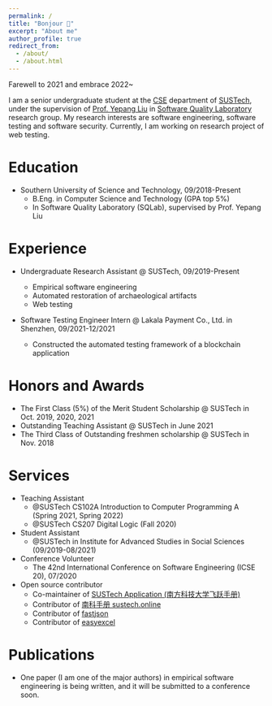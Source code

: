 ```yaml
---
permalink: /
title: "Bonjour 👋"
excerpt: "About me"
author_profile: true
redirect_from:
  - /about/
  - /about.html
---
```


Farewell to 2021 and embrace 2022~


I am a senior undergraduate student at the [CSE](http://cse.sustech.edu.cn) department of [SUSTech](https://www.sustech.edu.cn), under the supervision of [Prof. Yepang Liu](https://yepangliu.github.io) in [Software Quality Laboratory](https://sqlab-sustech.github.io) research group. My research interests are software engineering, software testing and software security. Currently, I am working on research project of web testing.

# Education

- Southern University of Science and Technology, 09/2018-Present
  - B.Eng. in Computer Science and Technology (GPA top 5%)
  - In Software Quality Laboratory (SQLab), supervised by Prof. Yepang Liu

# Experience

- Undergraduate Research Assistant @ SUSTech, 09/2019-Present
  - Empirical software engineering
  - Automated restoration of archaeological artifacts
  - Web testing

- Software Testing Engineer Intern @ Lakala Payment Co., Ltd. in Shenzhen, 09/2021-12/2021
  - Constructed the automated testing framework of a blockchain application

# Honors and Awards

- The First Class (5%) of the Merit Student Scholarship @ SUSTech in Oct. 2019, 2020, 2021
- Outstanding Teaching Assistant @ SUSTech in June 2021
- The Third Class of Outstanding freshmen scholarship @ SUSTech in Nov. 2018

# Services

- Teaching Assistant
  - @SUSTech CS102A Introduction to Computer Programming A (Spring 2021, Spring 2022)
  - @SUSTech CS207 Digital Logic (Fall 2020)
- Student Assistant
  - @SUSTech in Institute for Advanced Studies in Social Sciences (09/2019-08/2021)
- Conference Volunteer
  - The 42nd International Conference on Software Engineering (ICSE 20), 07/2020
- Open source contributor
  - Co-maintainer of [SUSTech Application (南方科技大学飞跃手册)](https://sustech-application.com)
  - Contributor of [南科手册 sustech.online](https://sustech.online)
  - Contributor of [fastjson](https://github.com/alibaba/fastjson)
  - Contributor of [easyexcel](https://github.com/alibaba/easyexcel)

# Publications

- One paper (I am one of the major authors) in empirical software engineering is being written, and it will be submitted to a conference soon.
